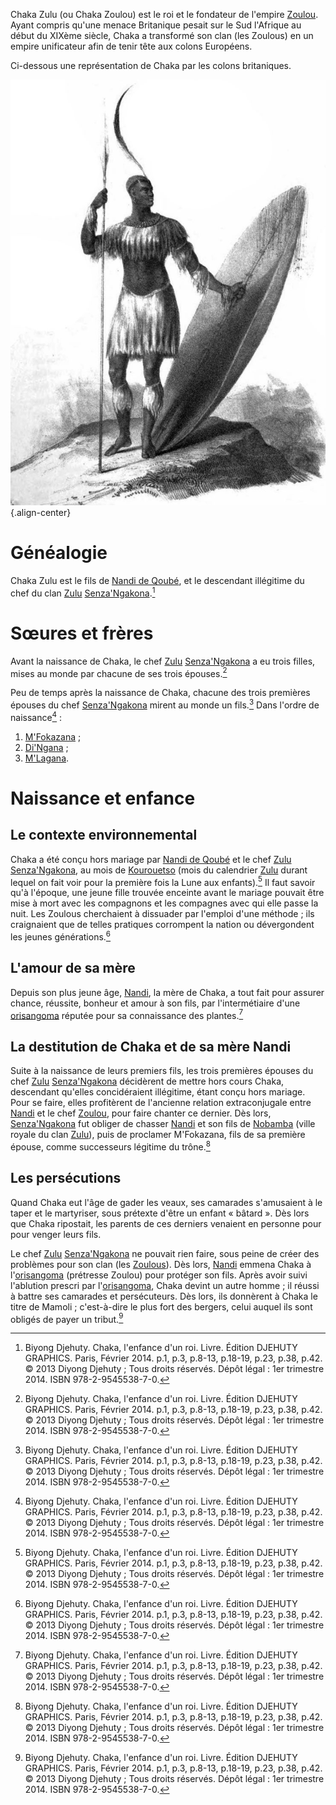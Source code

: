 <!-- TITLE: Chaka Zulu -->
<!-- SUBTITLE: Présentation de Chaka Zulu -->

Chaka Zulu (ou Chaka Zoulou) est le roi et le fondateur de l'empire [Zoulou](/geographie/zoulou).
Ayant compris qu'une menace Britanique pesait sur le Sud l'Afrique au début du XIXème siècle, Chaka a transformé son clan (les Zoulous) en un empire unificateur afin de tenir tête aux colons Européens.

Ci-dessous une représentation de Chaka par les colons britaniques.

![Kingshaka](/uploads/personnalite/kingshaka.jpg "Chaka Zoulou, esquisse de James King de 1824"){.align-center}

# Généalogie
Chaka Zulu est le fils de [Nandi de Qoubé](/personnalite/nandi-de-qoube), et le descendant illégitime du chef du clan [Zulu](/civilisation/zulu) [Senza'Ngakona](/personnalite/senza-ngakona).[^1]

# Sœures et frères
Avant la naissance de Chaka, le chef [Zulu](/civilisation/zulu) [Senza'Ngakona](/personnalite/senza-ngakona) a eu trois filles, mises au monde par chacune de ses trois épouses.[^1]

Peu de temps après la naissance de Chaka, chacune des trois premières épouses du chef [Senza'Ngakona](/personnalite/senza-ngakona) mirent au monde un fils.[^1]
Dans l'ordre de naissance[^1] :
1. [M'Fokazana](/personnalite/m-fokazana) ;
2. [Di'Ngana](/personnalite/di-ngana) ;
3. [M'Lagana](/personnalite/m-lagana).
# Naissance et enfance
## Le contexte environnemental
Chaka a été conçu hors mariage par [Nandi de Qoubé](/personnalite/nandi-de-qoube) et le chef [Zulu](/civilisation/zulu) [Senza'Ngakona](/personnalite/senza-ngakona), au mois de [Kourouetso](/calendrier/kourouetso) (mois du calendrier [Zulu](/civilisation/zulu) durant lequel on fait voir pour la première fois la Lune aux enfants).[^1] Il faut savoir qu'à l'époque, une jeune fille trouvée enceinte avant le mariage pouvait être mise à mort avec les compagnons et les compagnes avec qui elle passe la nuit. Les Zoulous cherchaient à dissuader par l'emploi d'une méthode ; ils craignaient que de telles pratiques corrompent la nation ou dévergondent les jeunes générations.[^1]

## L'amour de sa mère
Depuis son plus jeune âge, [Nandi](/personnalite/nandi-de-qoube), la mère de Chaka, a tout fait pour assurer chance, réussite, bonheur et amour à son fils, par l'intermétiaire d'une [orisangoma](/personnalite/orisangoma) réputée pour sa connaissance des plantes.[^1]

## La destitution de Chaka et de sa mère Nandi
Suite à la naissance de leurs premiers fils, les trois premières épouses du chef [Zulu](/civilisation/zulu) [Senza'Ngakona](/personnalite/senza-ngakona) décidèrent de mettre hors cours Chaka, descendant qu'elles concidéraient illégitime, étant conçu hors mariage. Pour se faire, elles profitèrent de l'ancienne relation extraconjugale entre [Nandi](/personnalite/nandi-de-qoube) et le chef [Zoulou](/peuple/zulu), pour faire chanter ce dernier. Dès lors, [Senza'Ngakona](/personnalite/senza-ngakona) fut obliger de chasser [Nandi](/personnalite/nandi-de-qoube) et son fils de [Nobamba](/geographie/nobamba) (ville royale du clan [Zulu](/geographie/zulu)), puis de proclamer M'Fokazana, fils de sa première épouse, comme successeurs légitime du trône.[^1]

## Les persécutions
Quand Chaka eut l'âge de gader les veaux, ses camarades s'amusaient à le taper et le martyriser, sous prétexte d'être un enfant « bâtard ». Dès lors que Chaka ripostait, les parents de ces derniers venaient en personne pour pour venger leurs fils.

Le chef [Zulu](/civilisation/zulu) [Senza'Ngakona](/personnalite/senza-ngakona) ne pouvait rien faire, sous peine de créer des problèmes pour son clan (les [Zoulous](/peuple/zoulou)). Dès lors, [Nandi](/personnalite/nandi-de-qoube) emmena Chaka à l'[orisangoma](/personnalite/orisangoma) (prétresse Zoulou) pour protéger son fils. Après avoir suivi l'ablution prescri par l'[orisangoma](/personnalite/orisangoma), Chaka devint un autre homme ; il réussi à battre ses camarades et persécuteurs. Dès lors, ils donnèrent à Chaka le titre de Mamoli ; c'est-à-dire le plus fort des bergers, celui auquel ils sont obligés de payer un tribut.[^1]


[^1]: Biyong Djehuty. Chaka, l'enfance d'un roi. Livre. Édition DJEHUTY GRAPHICS. Paris, Février 2014. p.1, p.3, p.8-13, p.18-19, p.23, p.38, p.42. © 2013 Diyong Djehuty ; Tous droits réservés. Dépôt légal : 1er trimestre 2014. ISBN 978-2-9545538-7-0.